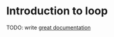 # Introduction to loop

TODO: write [great documentation](http://jacobian.org/writing/what-to-write/)
